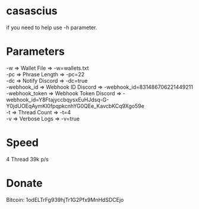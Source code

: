 # casascius
if you need to help use -h parameter.

# Parameters<br>
-w => Wallet File => -w=wallets.txt<br>
-pc => Phrase Length => -pc=22<br>
-dc => Notify Discord => -dc=true<br>
-webhook_id => Webhook ID Discord => -webhook_id=831486706221449211<br>
-webhook_token => Webhook Token Discord => -webhook_id=Y8FtajyccbqysxEuHJdsq-G-Y0jdUOEqAymKl0fpqpkcnhYG0QEe_KavcbKCq9Xgo59e<br>
-t => Thread Count => -t=4<br>
-v => Verbose Logs => -v=true<br>

# Speed<br>
4 Thread 39k p/s

# Donate<br>
Bitcoin: 1odELTrFg939hjTr1G2Pfx9MnHdSDCEjo
